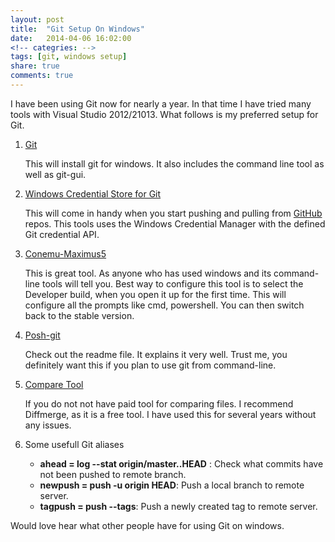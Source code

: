 ```yaml
---
layout: post
title:  "Git Setup On Windows"
date:   2014-04-06 16:02:00
<!-- categries: -->
tags: [git, windows setup]
share: true
comments: true
---
```


I have been using Git now for nearly a year. In that time I have tried many tools with Visual Studio 2012/21013. What follows is my preferred setup for Git.

1. [Git][git-scm]

   This will install git for windows. It also includes the command line tool as well as git-gui.

2. [Windows Credential Store for Git][git-credential-winstore]

   This will come in handy when you start pushing and pulling from [GitHub][github] repos. This tools uses the Windows Credential Manager with the defined Git credential API.

3. [Conemu-Maximus5][editor]

   This is great tool. As anyone who has used windows and its command-line tools will tell you. Best way to configure this tool is to select  the Developer build, when you open it up for the first time. This will configure all the prompts like cmd, powershell. You can then switch back to the stable version.

4. [Posh-git][posh-git]

   Check out the readme file. It explains it very well. Trust me, you definitely want this if you plan to use git from command-line.

5. [Compare Tool][diffmerge]

   If you do not not have paid tool for comparing files. I recommend Diffmerge, as it is a free tool. I have used this for several years without any issues.


6. Some usefull Git aliases

   * __ahead = log --stat origin/master..HEAD__ : Check what commits have not been pushed to remote branch.
   * __newpush = push -u origin HEAD__: Push a local branch to remote server.
   * __tagpush = push --tags__: Push a newly created tag to remote server.

Would love hear what other people have for using Git on windows.

[git-scm]:    				http://git-scm.com/downloads
[git-credential-winstore]:	http://gitcredentialstore.codeplex.com/
[github]:					http://www.github.com
[editor]:					https://code.google.com/p/conemu-maximus
[posh-git]:					https://github.com/dahlbyk/posh-git
[diffmerge]:				https://sourcegear.com/diffmerge/